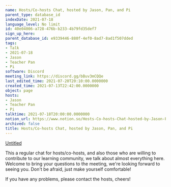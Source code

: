 ```yaml
---
name: Hosts/Co-hosts Chat, hosted by Jason, Pan, and Pi
parent_type: database_id
indexDate: 2021-07-18
language_level: No limit
id: 40e04006-a728-476b-b233-4b79fd35def7
sign_up_here: 
parent_database_id: e9339446-880f-4ef0-8ad7-8ad1f507dded
tags:
- Talk
- 2021-07-18
- Jason
- Teacher Pan
- Pi
software: Discord
meeting_link: https://discord.gg/bBuv3mCQQe
last_edited_time: 2021-07-20T20:10:00.0000000
created_time: 2021-07-13T22:42:00.0000000
object: page
hosts:
- Jason
- Teacher Pan
- Pi
talktime: 2021-07-18T20:00:00.0000000
notion_url: https://www.notion.so/Hosts-Co-hosts-Chat-hosted-by-Jason-Pan-and-Pi-40e04006a728476bb2334b79fd35def7
archived: false
title: Hosts/Co-hosts Chat, hosted by Jason, Pan, and Pi
---
```




[Untitled](https://www.notion.so/d637a27eb33f44cbb92a56c3359cc567)   



This a regular chat for hosts/co-hosts, and also those who are willing to contribute to our learning community, we talk about almost everything here. Welcome to bring your questions to the meeting, we're looking forward to seeing you. Don't be afraid, just make yourself comfortable!

If you have any problems, please contact the hosts, cheers!




